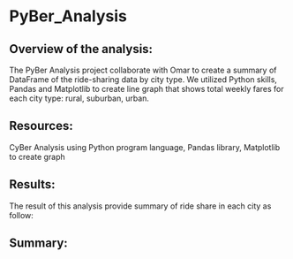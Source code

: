 # PyBer_Analysis

## Overview of the analysis:

The PyBer Analysis project collaborate with Omar to create a summary of DataFrame of the ride-sharing data by city type. We utilized Python skills, Pandas and Matplotlib to create line graph that shows total weekly fares for each city type: rural, suburban, urban.

## Resources:
CyBer Analysis using Python program language, Pandas library, Matplotlib to create graph

## Results:

The result of this analysis provide summary of ride share in each city as follow:


## Summary:
